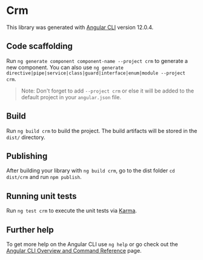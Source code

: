 # Crm

This library was generated with [Angular CLI](https://github.com/angular/angular-cli) version 12.0.4.

## Code scaffolding

Run `ng generate component component-name --project crm` to generate a new component. You can also use `ng generate directive|pipe|service|class|guard|interface|enum|module --project crm`.
> Note: Don't forget to add `--project crm` or else it will be added to the default project in your `angular.json` file. 

## Build

Run `ng build crm` to build the project. The build artifacts will be stored in the `dist/` directory.

## Publishing

After building your library with `ng build crm`, go to the dist folder `cd dist/crm` and run `npm publish`.

## Running unit tests

Run `ng test crm` to execute the unit tests via [Karma](https://karma-runner.github.io).

## Further help

To get more help on the Angular CLI use `ng help` or go check out the [Angular CLI Overview and Command Reference](https://angular.io/cli) page.

